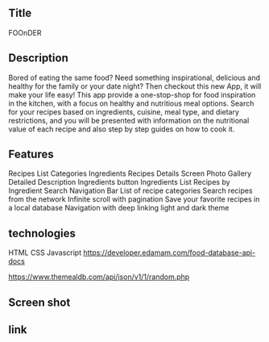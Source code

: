 
## Title

FOOnDER

## Description



Bored of eating the same food? Need something inspirational, delicious and healthy for the family or your date night? Then checkout this new App, it will make your life easy! This app provide a one-stop-shop for food inspiration in the kitchen, with a focus on healthy and nutritious meal options. Search for your recipes based on ingredients, cuisine, meal type, and dietary restrictions, and you will be presented with information on the nutritional value of each recipe and also step by step guides on how to cook it.


## Features

Recipes List
Categories
Ingredients
Recipes Details Screen
Photo Gallery
Detailed Description
Ingredients button
Ingredients List
Recipes by Ingredient
Search
Navigation Bar
List of recipe categories
Search recipes from the network
Infinite scroll with pagination
Save your favorite recipes in a local database
Navigation with deep linking
light and dark theme 

## technologies

HTML
CSS
Javascript
https://developer.edamam.com/food-database-api-docs

https://www.themealdb.com/api/json/v1/1/random.php

## Screen shot




## link


